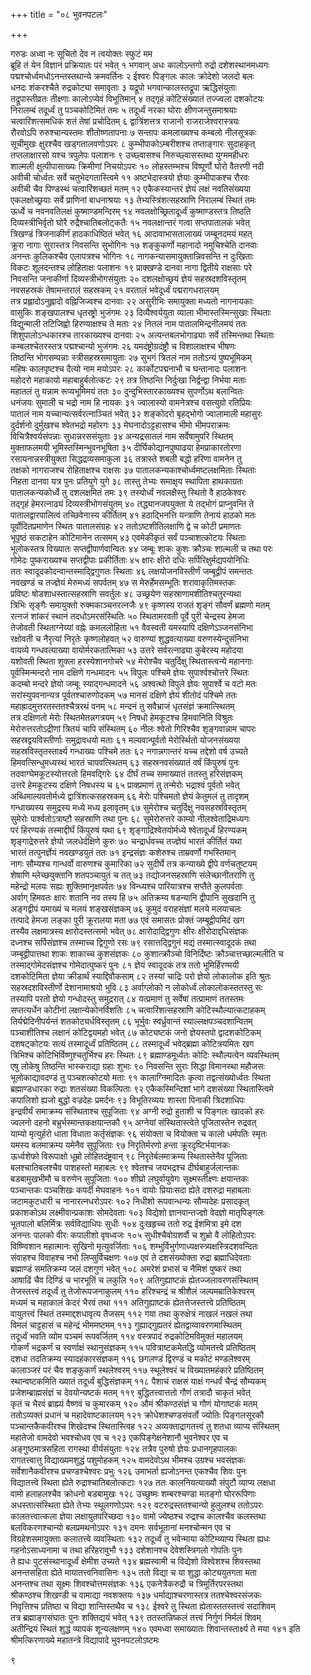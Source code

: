 +++
title = "०८ भुवनपटलः"

+++

गरुडः
अध्वा नः सूचितो देव न त्वयोक्तः स्फुटं मम  
ब्रूहि तं येन विज्ञानं प्रक्रियातः परं भवेत्  १
भगवान्
अधः कालोऽन्तगो रुद्रो दशेशस्थानमध्यगः  
पद्मश्चोर्ध्वमधोऽनन्तस्तथान्ये क्रमवर्तिनः  २
ईश्वरः पिङ्गलः कालः क्रोदेशो जलदो बलः  
धनदः शंकरश्चैते रुद्रकोट्या समावृताः  ३
यद्रूपो भगवान्कालस्तद्रूपा ऋद्धिसंयुताः  
तद्रूपास्तीव्रतः तीक्ष्णाः कालोऽप्येवं विभूतिमान्  ४
तद्गृहं कोटिसंख्यातं तज्ज्वला दशकोटयः  
निरालम्बं तदूर्ध्वं तु पञ्चकोटिमितं तमः  ५
तदूर्ध्वं नरका घोराः क्षीणजन्तुसमाश्रयाः  
चत्वारिंशत्समधिकं शतं तेषां प्रचोदितम्  ६
द्वात्रिंशत्तत्र राजानो राजराजेश्वरास्त्रयः  
रौरवोऽपि रुरुश्चान्यस्तमः शीतोष्णतापनाः  ७
सन्तापः कमलाख्यश्च कम्बलो नीलसूत्रकः  
सूचीमुखः क्षुरश्चैव खड्गतालवणोऽपरः  ८
कुम्भीपाकोऽम्बरीशश्च तप्ताङ्गारः सुदाहकृत्  
तप्तलाक्षारसो यश्च त्रपुलेपः पलाशनः  ९
उच्छ्वासश्च निरुच्छ्वासस्तथा युग्ममहीधरः  
शाल्मली क्षुत्पीपासाख्यः क्रिमीणां निचयोऽपरः  १०
लोहस्तम्भश्च विष्पूर्णो घोरो वैतरणी नदी  
अवीची चोर्ध्वतः सर्वे चतुभेदगतास्त्विमे  ११
अष्टभेदास्त्रयो ज्ञेयाः कुम्भीपाकश्च रौरवः  
अवीची चैव पिण्डस्थं चत्वारिंशच्छतं मतम्  १२
एकैकस्यान्तरं ज्ञेयं लक्षं नवतिसंख्यया  
एकलक्षोच्छ्रयाः सर्वे प्राणिनां बाधनाश्रयाः  १३
तेभ्यस्त्रिंशत्सहस्राणि निरालम्बं स्थितं तमः  
ऊर्ध्वे च नवनवतिलक्षं कुष्माण्डमन्दिरम्  १४
नवलक्षोच्छ्रितादूर्ध्वं कुष्माण्डस्तत्र तिष्ठति  
दिव्यस्त्रीभिर्वृतो घोरै रुद्रैश्चातिबलोट्कतैः  १५
नवलक्षान्तरं गत्वा सप्तपातालकं भवेत्  
त्रिखण्डं त्रिजनाकीर्णं हाठकाधिष्ठितं भवेत्  १६
आदावाभासतालाख्यं जम्बूनदमयं महत्  
क्रूरा नागाः सुरास्तत्र निवसन्ति सुभोगिनः  १७
शङ्कुकर्णो महानादो नमुचिश्चेति दानवाः  
अनन्तः कुलिकश्चैव एलापत्रश्च भोगिनः  १८
नागकन्यासमायुक्तान्निवसन्ति न दुःखिताः  
विकटः शूलदन्तश्च लोहिताक्षः पलाशनः  १९
प्राक्खण्डे दानवा नागा द्वितीये राक्षसाः परे  
निवसन्ति जनाकीर्णा दिव्यस्त्रीभोगसंयुताः  २०
दशलक्षोच्छ्रयं ज्ञेयं सहस्रदशविस्तृतम्  
नवसहस्रकं तेषामन्तरालं सहस्रकम्  २१
वरतालं भवेदूर्ध्वं पद्मरागधरालयम्  
तत्र प्रह्लादोऽनुह्लादो वह्निजिज्वश्च दानवाः  २२
असुरीभिः समायुक्ता मध्यतो नागनायकाः  
वासुकिः शङ्खपालश्च धृतरष्ट्रो भुजंगमः  २३
दिव्यैश्वर्ययुता व्याला भीमास्तस्मिन्सुखाः स्थिताः  
विद्युन्माली तटिजिह्वो हिरण्याक्षश्च ते मताः  २४
नितलं नाम पातालमिन्द्रनीलमयं ततः  
शिशुपालोऽन्धकारश्च तारकाख्यश्च दानवाः  २५
अत्यन्तबलभोगाढ्याः सर्वे तस्मिन्तथा स्थिताः  
कम्बलश्चेतरस्तत्र पद्मश्चान्यो भुजंगमः  २६
यमदंष्ट्रोग्रदंष्ट्रौ च विशालाक्षश्च भीषणः  
तिष्ठन्ति भोगसम्पन्नाः स्त्रीसहस्रसमायुताः  २७
सुभगं त्रितलं नाम ततोऽन्यं पुष्पभूमिकम्  
महिषः कालपृष्टश्च दैत्यो नाम मयोऽपरः  २८
कार्कोटपद्मनाभौ च घन्तानादः पलाशनः  
महोदरो महाकायो महाबाहुर्बलोत्कटः  २९
तत्र तिष्ठन्ति निर्दुःखा निर्द्वन्द्वा निर्भया मताः  
महातलं तु यन्नाम रूप्यभूमिमयं ततः  ३०
दुन्दुभिस्तारकाख्यश्च सुपर्णोऽथ बलान्वितः  
धनंजयः सुमाली च भद्रो नाम हि नायकः  ३१
ज्वालास्यो वामनेत्रश्च वसत्युग्रो रतिप्रियः  
पातालं नाम यच्चान्यत्सर्वरत्नाञ्चितं भवेत्  ३२
शङ्कोदरो बृहद्भोगो ज्वालामाली महासुरः  
दुर्दर्शनो दुर्मुखश्च श्वेतभद्रो महोरगः  ३३
मेघनादोऽट्टहासश्च भीमो भीमपराक्रमः  
विचित्रैश्वर्यसंपन्नाः सुधान्नरससंयुताः  ३४
अन्यद्रसातलं नाम सर्वेषामुपरि स्थितम्  
मुक्ताफलमयी भूमिस्तस्मिन्भुवनभूषिता  ३५
दीर्घिकोद्यानपुष्पाढया हेमप्राकारतोरणा  
रसायनान्नस्त्रीयुक्ता सिद्धद्रव्यसमाकुला  ३६
तत्रास्ते शबली बद्धो हरिणा वामनेन तु  
तक्षको नागराजश्च रोहिताक्षश्च राक्षसः  ३७
पातालकन्यकाश्चोर्ध्वमष्टलक्षमिताः स्थिताः  
निहता दानवा यत्र पुनः प्रतियुगे युगे  ३८
तास्तु तेभ्यः समाक्षृय स्थापिता हाथकाग्रतः  
पातालकन्यकोर्ध्वे तु दशलक्षमितं तमः  ३९
तस्योर्ध्वं नवलक्षैस्तु स्थितो वै हाठकेश्वरः  
तद्गृहं हेमरत्नाढ्यं दिव्यस्त्रीभोगसंयुतम्  ४०
तद्ध्यानजपयुक्ता ये तद्भोगं प्राप्नुवन्ति ते  
पातालद्वारपालित्वं तच्छिवेनास्य कीर्तितम्  ४१
हठाद्भिनत्ति यन्त्राणि तेनायं हाठको मतः  
पूर्वोदितप्रमाणेन स्थितः पातालसंग्रहः  ४२
ततोऽष्टशीतिलक्षाणि द्वे च कोटी प्रमाणतः  
भूपृष्ठं सकटाहेन कोटिमानेन तत्समम्  ४३
एवमेकीकृतं सर्वं पञ्चाशत्कोटयः स्थिताः  
भूलोकस्तत्र विख्यातः सप्तद्वीपार्णवान्वितः  ४४
जम्बूः शाकः कुशः क्रौञ्चः शाल्मली च तथा परः  
गोमेदः पुष्कराख्यश्च सप्तद्वीपाः प्रकीर्तिताः  ४५
क्षारः क्षीरो दधिः सर्पिरिक्षुर्मद्यपयोनिधिः  
ततः स्वादूदकोदन्वान्तस्माद्द्विगुणतः स्थिताः  ४६
लक्षयोजनविस्तीर्णं जम्बूद्वीपं समन्ततः  
नवखण्डं च तज्ज्ञेयं मेरुमध्यं सपर्वतम्  ४७
स मेरुर्हेमसम्भूतिः शरावाकृतिमस्तकः  
प्रविष्टः षोडशाधस्तात्सहस्राणि सवर्तुलः  ४८
उच्छ्रयेण सहस्राणामशीतिश्चतुरन्यथा  
त्रिभिः सृङ्गैः समायुक्तो रुक्मकाञ्चनरत्नजैः  ४९
कृष्णस्य राजतं शृङ्गं सौवर्णं ब्रह्मणो मतम्  
रत्नजं शांकरं स्थानं तदधोऽमरसंस्थितिः  ५०
स्थितामरवती पूर्वे पुरी चेन्द्रस्य हेमजा  
तेजोवती स्थिताग्नेय्यां वह्नेः कमललोहिता  ५१
वैवस्वती यमस्यापि दक्षिणेऽञ्जनसंनिभा  
रक्षोवती च नैरृत्यां निरृतेः कृष्णलोहवत्  ५२
वारुण्यां शुद्धवत्याख्या वरुणस्येन्दुसंनिभा  
वायव्ये गन्धवत्याख्या वायोर्मरकतात्मिका  ५३
उत्तरे सर्वरत्नाढ्या कुबेरस्य महोदया  
यशोवती स्थिता शुक्ला हरस्येशानगोचरे  ५४
मेरोश्चैव चतुर्दिक्षु स्थितास्त्वन्ये महानगाः  
पूर्वस्मिन्मन्दरो नाम दक्षिणे गन्धमादनः  ५५
विपुलः पश्चिमे ज्ञेयः सुपार्श्वश्चोत्तरे स्थितः  
कदम्बो मन्दरे ज्ञेयो जम्बूः स्याद्गन्धमादने  ५६
अश्वत्थो विपुले ज्ञेयः सुपार्श्वे च वटो मतः  
सरांस्युपवनान्यत्र पूर्वतश्चारुणोदकम्  ५७
मानसं दक्षिणे ज्ञेयं शीतोदं पश्चिमे ततः  
महाह्रादमुत्तरतस्ततश्चैत्ररथं वनम्  ५८
मन्दनं तु सवैभ्राजं धृतसंज्ञं क्रमात्स्थितम्  
तत्र दक्षिणतो मेरोः स्थितमेतन्नगत्रयम्  ५९
निषधो हेमकूटश्च हिमवानिति विश्रुतः  
मेरोरुत्तरतोऽद्रीणां त्रितयं चापि संस्थितम्  ६०
नीलः श्वेतो गिरिश्चैव शृङ्गवान्नाम चापरः  
सहस्रद्वयविस्तीर्णाः समुद्रावधयो मताः  ६१
मल्यवान्पूर्वतो मेरोर्स्थितो योजनसंख्यया  
सहस्रविस्तृतस्तार्क्ष्य गन्धाख्यः पश्चिमे ततः  ६२
नगान्नगान्तरं यच्च तद्देशो वर्ष उच्यते  
हिमवत्सिन्धुमध्यस्थं भारतं चापवत्स्थितम्  ६३
सहस्रनवसंख्यातं वर्षं किंपुरुषं पुनः  
तदवाग्घेमकूटस्योत्तरतो हिमवद्गिरेः  ६४
दीर्घं तच्च समाख्यातं ततस्तु हरिसंज्ञकम्  
उत्तरे हेमकूटस्य दक्षिणे निषधस्य च  ६५
प्राक्प्रमाणं तु तन्मेरोः भद्राश्वं पूर्वतो भवेत्  
अब्धिमाल्यवतोर्मध्ये द्वात्रिंशत्कसहस्रकम्  ६६
मेरोः पश्चिमतो ज्ञेयं केतुमलं तु तादृशम्  
गन्धाख्यस्य समुद्रस्य मध्ये मध्य इलावृतम्  ६७
सुमेरोश्च चतुर्दिक्षु नवसहस्रविस्तृतम्  
सुमेरोः पार्श्वतोऽत्राष्टौ सहस्राणि तथा पुनः  ६८
सुमेरोरुत्तरे काम्यो नीलश्वेताद्रिमध्यगः  
परं हिरण्यकं तस्माद्दीर्घं किंपुरुषं यथा  ६९
शृङ्गाद्रिश्वेतयोर्मध्ये श्वेतादूर्ध्वं हिरण्यकम्  
शृङ्गाद्रेरुत्तरे ज्ञेयो जलधेर्दक्षिणे कुरुः  ७०
चन्द्रार्धवच्च तज्ज्ञेयं भारतं कीर्तितं यथा  
भारतं तत्पुनर्ज्ञेयं नवखण्डयुतं ततः  ७१
इन्द्रसंज्ञः कशेरुश्च ताम्रवर्णो गभस्तिमान्  
नागः सौम्यश्च गान्धर्वो वारुणश्च कुमारिका  ७२
सुदीर्घे तत्र कन्याख्ये द्वीपे वर्णचतुष्टयम्  
शेषाणि म्लेच्छयुक्तानि शतपञ्चायुतं च तत्  ७३
तद्योजनसहस्राणि संलेच्छानीतराणि तु  
महेन्द्रो मलयः सह्यः शुक्तिमानृक्षपर्वतः  ७४
विन्ध्यश्च पारियात्रश्च सप्तैते कुलपर्वताः  
अर्वाग् हिमवतः क्षारः शतानि नव तस्य हि  ७५
अतिक्रम्य षडन्यानि द्वीपानि सुखदानि तु  
अङ्गद्वीपं यमाख्यं च मलयं शङ्खसंज्ञकम्  ७६
कुमुदं वराहसंज्ञां मलये मलयाचलः  
तत्पादे हेमजा लङ्का पुरी क्रूरालया मता  ७७
एवं समासतः प्रोक्तं जम्बूद्वीपमिदं खग  
तस्यैव लक्षमात्रस्य क्षारोदस्तत्समो भवेत्  ७८
क्षारोदाद्द्विगुणः क्षीरः क्षीरोदाद्दधिसंज्ञकः  
दध्नश्च सर्पिसंज्ञश्च तस्माच्च द्विगुणो रसः  ७९
रसात्तद्द्विगुनं मद्यं तस्मात्स्वादूदकं तथा  
जम्बूद्वीपात्तथा शाकः शाकाच्च कुशसंज्ञकः  ८०
कुशात्क्रौञ्चो विनिर्दिष्टः क्रौञ्चात्तच्छाल्मलीति च  
तस्माद्गोमेदसंज्ञश्च गोमेदात्पुष्करं पुनः  ८१
ज्ञेयं स्वादूदकं तत्र ततो भूमिर्हिरण्मयी  
दशकोटिमिता ज्ञेया क्रीडार्थं स्याद्दिवौकसाम्  ८२
तस्यां चाद्रिः परो ज्ञेयो लोकालोक इति श्रुतः  
सहस्रदशविस्तीर्णो देशानामाश्रयो भुवि  ८३
अर्वाग्लोको न लोकोर्ध्वं लोकालोकस्ततस्तु सः  
तस्यापि परतो ज्ञेयो गन्धोदस्तु समुद्ररात्  ८४
यत्प्रमाणं तु सर्वेषां तत्प्रामाणं ततस्तमः  
सप्तत्यर्धेन कोटीनां लक्षान्येकोनविंशतिः  ८५
चत्वारिंशत्सहस्राणि कोटिस्थौल्यात्कटाहकम्  
तिर्यद्मेदिनीपर्यन्तं शतकोट्यर्धविस्तृतम्  ८६
भूर्भुवः स्वर्ध्रुवान्तं स्याल्लक्षपञ्चदशान्वितम्  
पञ्चाशीतिश्च लक्षानं कोटिद्वयमहो भवेत्  ८७
कोट्यष्टकं जनो ज्ञेयस्तपो द्वादशकोटिकम्  
दशषट्कोटयः सत्यं तस्मादूर्ध्वं प्रतिष्ठितम्  ८८
तस्मादूर्ध्वं भवेद्ब्रह्मा कोटित्रयमितः खग  
त्रिभिश्च कोटिभिर्विष्णुश्चतुर्भिश्च हरः स्थितः  ८९
ब्रह्माण्डमूर्ध्वतः कोटिः स्थौल्यत्वेन व्यवस्थितम्  
एषु लोकेषु तिष्ठन्ति भास्कराद्या ग्रहाः शुभाः  ९०
निवसन्ति सुराः सिद्धा विमानस्था महौजसः  
भूलोकाद्यावदण्डं तु पञ्चशत्कोटयो मताः  ९१
कालाग्निमादितः कृत्वा तद्वत्संख्योर्ध्वतः स्थिता  
ब्रह्माण्डधारका रुद्राः शतसंख्या विकल्पिताः  ९२
एकैकस्मिन्दिशां भागे दशसंख्या स्थितास्त्विमे  
कपालिशो ह्यजो बुद्धो वज्रदेहः प्रमर्दनः  ९३
विभूतिरव्ययः शास्ता पिनाकी त्रिदशाधिपः  
इन्द्रवीर्यं समाक्रम्य संस्थिताश्च सुपूजिताः  ९४
अग्नी रुद्रो हुताशी च पिङ्गलः खादको हरः  
ज्वलनो दहनो बभ्रुर्भस्मान्तकक्षयान्तकौ  ९५
अग्नेयां संस्थितास्त्वेते पूजितास्तेन रुद्रवत्  
याम्यो मृत्युर्हरो धाता विधाता कर्तृसंज्ञकः  ९६
संयोक्ता च वियोक्ता च कालो धर्मपतिः स्मृतः  
यमस्य बलमाक्रम्य यमेनैव सुपूजिताः  ९७
निरृतिर्मरणो हन्ता क्रूरदृष्टिर्भयानकः  
ऊर्ध्वशेफो विरूपाक्षो धूम्रो लोहितदंष्ट्रवान्  ९८
निरृतेर्बलमाक्रम्य स्थितास्तेनैव पूजिताः  
बलश्चातिबलश्चैव पाशहस्तो महाबलः  ९९
श्वेतश्च जयभद्रश्च दीर्घबाहुर्जलान्तकः  
बडबामुखभीमौ च वरुणेन सुपूजिताः  १००
शीघ्रो लघुर्वायुवेगः सूक्ष्मस्तीक्ष्णः क्षयान्तकः  
पञ्चान्तकः पञ्चशिखः कपर्दी मेघवाहनः  १०१
वायोः प्रियाःसदा ह्येते दशरुद्रा महाबलाः  
जटामकुटधारी च नानारत्नधरोऽपरः  १०२
निधीशो रूपवान्धन्यः सौम्यदेहः प्रसादकृत्  
प्रकाशकोऽथ लक्ष्मीवान्प्रकाशः सोमदेवताः  १०३
विद्येशो ज्ञानवान्तज्ज्ञो वेदज्ञो मातृपिङ्गलः  
भूतपालो बलिर्मित्रः सर्वविद्याधिपः सुधीः  १०४
दुःखहृच्च ततो रुद्र ईशमित्रा इमे दश  
अनन्तः पालको वीरः कपालीशो वृषध्वजः  १०५
सुधीश्चैवोग्रशर्वौ च शुभ्रो वै लोहितोऽपरः  
विष्ण्विशान महात्मानः सुखिनो मृत्युवर्जिताः  १०६
शम्भुर्विभुर्गणाध्यक्षस्त्र्यक्षस्त्रिदशवन्दितः  
संवाहश्च विवाहश्च नभो लिप्सुर्विचक्षणः  १०७
एवं ते दशसंख्योक्ता रुद्रा ब्रह्माधिदेवताः  
ब्रह्माण्डं समतिक्रम्य जलं दशगुणं भवेत्  १०८
अमरेशं प्रभासं च नैमिशं पुष्करं तथा  
आषाढिं चैव दिण्डिं च भारभूतिं च लकुलि  १०९
अतिगुह्याष्टकं ह्येतज्जलावरणसंस्थितम्  
तेजस्तत्त्वं तदूर्ध्वं तु तेजोरूपजनाकुलम्  ११०
हरिश्चन्द्रं च श्रीशैलं जल्पमम्रातिकेश्वरम्  
मध्यमं च महाकालं केदरं भैरवं तथा  १११
अतिगुह्याष्टकं ह्येतत्तेजस्तत्त्वे प्रतिष्ठितम्  
वायुतत्त्वं स्थितं तस्माद्दशधावृत्य तैजसम्  ११२
गया तथा कुरुक्षेत्रं नाखलं नखलं तथा  
विमलं चाट्टहासं च महेन्द्रं भीममष्टमम्  ११३
गुह्याद्गुह्यतरं ह्येतद्वाय्वावरणमास्थितम्  
तदूर्ध्वं भवति व्योम पञ्चमं रूपवर्जितम्  ११४
वस्त्रपादं रुद्रकोटिमविमुक्तं महालयम्  
गोकर्णं भद्रकर्णं च स्वर्णाक्षं स्थानुसंज्ञकम्  ११५
पवित्राष्टकमेतद्धि व्योमतत्त्वे प्रतिष्ठितम्  
दशधा तदतिक्रम्य स्यादहंकारसंज्ञकम्  ११६
छगलण्डं द्विरण्डं च मकोटं मण्डलेश्वरम्  
कालाञ्जरं परं चैव शङ्कुकर्णं स्थलेश्वरम्  ११७
स्थूलेश्वरं च विख्यातमहंकारे प्रतिष्ठितम्  
स्थान्वष्टकमिति ख्यातं तदूर्ध्वं बुद्धिसंज्ञकम्  ११८
पैशाचं राक्षसं याक्षं गन्धर्वं चैन्द्रं सौम्यकम्  
प्रजेशम्ब्राह्मसंज्ञं च देवयोन्यष्टकं मतम्  ११९
बुद्धितत्त्वात्ततो गौणं तत्रादौ चाकृतं भवेत्  
कृतं च भैरवं ब्राह्म्यं वैष्णवं च कुमारकम्  १२०
औमं श्रीकण्ठसंज्ञं च गौणं योगाष्टकं मतम्  
ततोऽव्यक्तं प्रधानं च महादेवाष्टकालयम्  १२१
क्रोधेशश्चण्डसंवर्तो ज्योतिः पिङ्गलसूरकौ  
पञ्चान्तकैकवीरश्च शिखेदश्च स्थितास्त्विह  १२२
अव्यक्ताद्रागतत्त्वं तु शतधा व्याप्य संस्थितम्  
महातेजो वामदेवो भवश्चोधव एव च  १२३
एकपिङ्गेक्षनेशानौ भुवनेश्वर एव च  
अङ्गुष्ठमात्रसहिता रागस्था वीर्यसंयुताः  १२४
तत्रैव पुरुषो ज्ञेयः प्रधानगृहपालकः  
रागतत्त्वात्तु विद्याख्यमशुद्धं पशुमोहकम्  १२५
वामदेवोऽथ भीमश्च उग्रश्च भवसंज्ञकः  
सर्वेशानैकवीरश्च प्रचण्डश्चेश्वरः प्रभुः  १२६
उमाभर्ता ह्यजोऽनन्त एकश्चैव शिवः पुनः  
विद्यातत्त्वे स्थिता ह्येते रुद्राश्चातिबलोत्कटाः  १२७
ततः कालनियत्याख्यौ संपुटौ व्याप्य लक्षधा  
वामो हलाहलश्चैव क्रोधनो बडबामुखः  १२८
उच्छुष्मः शम्बरश्चण्डा मतङ्गो घोररूपिणाः  
अधस्तात्संस्थिता ह्येते तेभ्यः स्थूलगणोऽपरः  १२९
वटरुद्रस्ततश्चान्यो हुलुलश्च ततोऽपरः  
कालतत्त्वात्कला ज्ञेया लक्षायुतपरिच्छदा  १३०
वामो ज्येष्ठश्च रुद्रश्च कालश्चैव कलस्तथा  
बलविकरणश्चान्यो बलप्रमथनोऽपरः  १३१
दमनः सर्वभूतानां मनश्चोन्मन एव च  
विग्रहेशसमायुक्ताः कलातत्त्वे व्यवस्थिताः  १३२
तदूर्ध्वं तु भवेन्माया कोटिम्व्याप्य स्थिता ह्यधः  
गहनोऽसाध्यनामा च तथा हरिहरावुभौ  १३३
दशेशानश्च देवेशस्त्रिगलो गोपतिः पुनः  
ते ह्यधः पुटसंस्थानादूर्ध्वं क्षेमीश उच्यते  १३४
ब्रह्मस्वामी च विद्येशो विश्वेशश्च शिवस्तथा  
अनन्तसहिता ह्येते मायातत्त्वनिवासिनः  १३५
ततो विद्या च या शुद्धा कोट्ययुतगता मता  
अनन्तश्च तथा सूक्ष्मः शिवश्चोत्तमसंज्ञकः  १३६
एकनेत्रैकरुद्रौ च त्रिमूर्तिरपरस्तथा  
श्रीकण्ठश्च शिखण्डी च वामाद्या नवशक्तयः  १३७
धर्माद्याश्चरणास्तत्र ततश्चेश्वरसंजकः  
निवृत्तिश्च प्रतिष्ठा च विद्या शान्तिस्तथैव च  १३८
ईश्वरे तु स्थिता ह्येतास्ततस्तत्त्वं सदाशिवम्  
तत्र ब्रह्माङ्गसंघातः पुनः शक्तिद्ययं भवेत्  १३९
ततस्तन्निष्कलं तत्त्वं निर्गुणं निर्मलं शिवम्  
अतीन्द्रियं स्थितं शुद्धं व्यापकं शून्यलक्षणम्  १४०
एवमध्वा समाख्यातः शिवान्तस्तार्क्ष्य ते मया  १४१
इति श्रीमत्किरणाख्ये महातन्त्रे विद्यापादे भुवनपटलोऽष्टमः

९